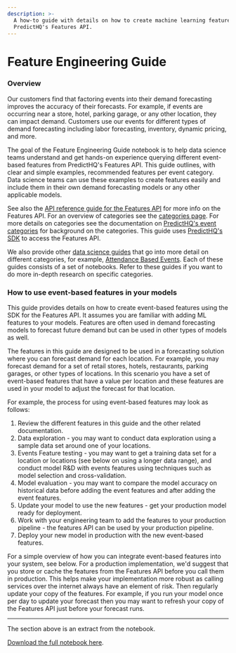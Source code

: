 ```yaml
---
description: >-
  A how-to guide with details on how to create machine learning features using
  PredictHQ's Features API.
---
```


# Feature Engineering Guide

### Overview

Our customers find that factoring events into their demand forecasting improves the accuracy of their forecasts. For example, if events are occurring near a store, hotel, parking garage, or any other location, they can impact demand. Customers use our events for different types of demand forecasting including labor forecasting, inventory, dynamic pricing, and more.

The goal of the Feature Engineering Guide notebook is to help data science teams understand and get hands-on experience querying different event-based features from PredictHQ's Features API. This guide outlines, with clear and simple examples, recommended features per event category. Data science teams can use these examples to create features easily and include them in their own demand forecasting models or any other applicable models.

See also the [API reference guide for the Features API](https://docs.predicthq.com/resources/features) for more info on the Features API. For an overview of categories see the [categories page](https://www.predicthq.com/intelligence/data-enrichment/event-categories). For more details on categories see the documentation on [PredictHQ's event categories](https://docs.predicthq.com/categoryinfo/introduction) for background on the categories. This guide uses [PredictHQ's SDK](https://docs.predicthq.com/sdks/python) to access the Features API.

We also provide other [data science guides](https://docs.predicthq.com/datascience/introduction) that go into more detail on different categories, for example, [Attendance Based Events](https://docs.predicthq.com/categoryinfo/attended-events). Each of these guides consists of a set of notebooks. Refer to these guides if you want to do more in-depth research on specific categories.

### How to use event-based features in your models

This guide provides details on how to create event-based features using the SDK for the Features API. It assumes you are familiar with adding ML features to your models. Features are often used in demand forecasting models to forecast future demand but can be used in other types of models as well.

The features in this guide are designed to be used in a forecasting solution where you can forecast demand for each location. For example, you may forecast demand for a set of retail stores, hotels, restaurants, parking garages, or other types of locations. In this scenario you have a set of event-based features that have a value per location and these features are used in your model to adjust the forecast for that location.

For example, the process for using event-based features may look as follows:

1. Review the different features in this guide and the other related documentation.
2. Data exploration - you may want to conduct data exploration using a sample data set around one of your locations.
3. Events Feature testing - you may want to get a training data set for a location or locations (see below on using a longer data range), and conduct model R\&D with events features using techniques such as model selection and cross-validation.
4. Model evaluation - you may want to compare the model accuracy on historical data before adding the event features and after adding the event features.
5. Update your model to use the new features - get your production model ready for deployment.
6. Work with your engineering team to add the features to your production pipeline - the features API can be used by your production pipeline.
7. Deploy your new model in production with the new event-based features.

For a simple overview of how you can integrate event-based features into your system, see below. For a production implementation, we'd suggest that you store or cache the features from the Features API before you call them in production. This helps make your implementation more robust as calling services over the internet always have an element of risk. Then regularly update your copy of the features. For example, if you run your model once per day to update your forecast then you may want to refresh your copy of the Features API just before your forecast runs.

***

The section above is an extract from the notebook.

[Download the full notebook here](https://github.com/predicthq/phq-data-science-docs/blob/master/feature-engineering-guide/feature\_engineering\_guide.ipynb).
